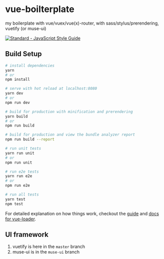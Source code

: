# vue-boilterplate
my boilerplate with vue/vuex/vue(x)-router, with sass/stylus/prerendering, vuetify (or muse-ui)

[![Standard - JavaScript Style
Guide](https://cdn.rawgit.com/feross/standard/master/badge.svg)](https://github.com/feross/standard)

## Build Setup

``` bash
# install dependencies
yarn
# or
npm install

# serve with hot reload at localhost:8080
yarn dev
# or
npm run dev

# build for production with minification and prerendering
yarn build
# or
npm run build

# build for production and view the bundle analyzer report
npm run build --report

# run unit tests
yarn run unit
# or
npm run unit

# run e2e tests
yarn run e2e
# or
npm run e2e

# run all tests
yarn test
npm test
```

For detailed explanation on how things work, checkout the [guide](http://vuejs-templates.github.io/webpack/) and [docs for vue-loader](http://vuejs.github.io/vue-loader).

## UI framework
1. vuetify is here in the `master` branch
2. muse-ui is in the `muse-ui` branch
